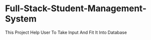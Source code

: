 # Full-Stack-Student-Management-System
This Project Help User To Take Input And Fit It Into Database 
